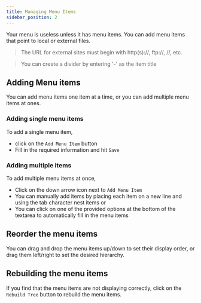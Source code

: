 ```yaml
---
title: Managing Menu Items
sidebar_position: 2
---
```


Your menu is useless unless it has menu items. You can add menu items that point to local or external files.

> The URL for external sites must begin with http(s)://, ftp://, //, etc. 

> You can create a divider by entering '-' as the item title

## Adding Menu items
You can add menu items one item at a time, or you can add multiple menu items at ones.

### Adding single menu items
To add a single menu item,
* click on the `Add Menu Item` button
* Fill in the required information and hit `Save`

### Adding multiple items
To add multiple menu items at once,
* Click on the down arrow icon next to `Add Menu Item`
* You can manually add items by placing each item on a new line and using the tab character nest items or
* You can click on one of the provided options at the bottom of the textarea to automatically fill in the menu items

## Reorder the menu items
You can drag and drop the menu items up/down to set their display order, or drag them left/right to set the desired hierarchy.

## Rebuilding the menu items
If you find that the menu items are not displaying correctly, click on the `Rebuild Tree` button to rebuild the menu items.
